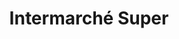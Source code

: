 ---
title: "Intermarché Super"
url: /pont-du-chateau/intermarche-super-avenue-roger-prat/
shop: gaz
---